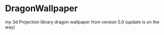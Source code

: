 # DragonWallpaper
my 3d Projection library dragon wallpaper from version 5.0 (update is on the way)
